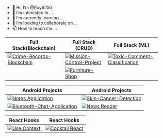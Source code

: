 - 👋 Hi, I’m @Roy6250
- 👀 I’m interested in ...
- 🌱 I’m currently learning ...
- 💞️ I’m looking to collaborate on ...
- 📫 How to reach me ...

<!---
Roy6250/Roy6250 is a ✨ special ✨ repository because its `README.md` (this file) appears on your GitHub profile.
You can click the Preview link to take a look at your changes.
--->

| Full Stack(Blockchain) | Full Stack (CRUD) | Full Stack (ML) |
| ------------- | ------------- |------------- |
| [![Crime-Records-Blockchain](https://github-readme-stats.vercel.app/api/pin/?username=Roy6250&repo=Crime-Records-Blockchain&show_owner=true)](https://github.com/Roy6250/Crime-Records-Blockchain)  | [![Mission-Control-Project](https://github-readme-stats.vercel.app/api/pin/?username=Roy6250&repo=Mission-Control-Project&show_owner=true)](https://github.com/Roy6250/Mission-Control-Project) | [![Toxic-Comment-Classification](https://github-readme-stats.vercel.app/api/pin/?username=Roy6250&repo=Toxic-Comment-Classification&show_owner=true)](https://github.com/Roy6250/Toxic-Comment-Classification) |
| | [![Furniture-Shop](https://github-readme-stats.vercel.app/api/pin/?username=Roy6250&repo=Furniture-Shop&show_owner=true)](https://github.com/Roy6250/Furniture-Shop)  |


| Android Projects  | Android Projects |
| -------------------------| ---------------- |
| [![Notes Application](https://github-readme-stats.vercel.app/api/pin/?username=Roy6250&repo=Notes-Application&show_owner=true)](https://github.com/Roy6250/Notes-Application)  | [![Skin-Cancer-Detection](https://github-readme-stats.vercel.app/api/pin/?username=Roy6250&repo=Skin-Cancer-Detection&show_owner=true)](https://github.com/Roy6250/Skin-Cancer-Detection) |
[![Bluetooth-Chat-Application](https://github-readme-stats.vercel.app/api/pin/?username=Roy6250&repo=Bluetooth-Chat-Application&show_owner=true)](https://github.com/Roy6250/Bluetooth-Chat-Application)  | [![News Reader](https://github-readme-stats.vercel.app/api/pin/?username=Roy6250&repo=News_Reader&show_owner=true)](https://github.com/Roy6250/News_Reader) |



| React Hooks  | React Hooks |
| ------------- | ------------- |
| [![Use Context](https://github-readme-stats.vercel.app/api/pin/?username=Roy6250&repo=React_Use_Context&show_owner=true)](https://github.com/Roy6250/React_Use_Context)  | [![Cocktail React](https://github-readme-stats.vercel.app/api/pin/?username=Roy6250&repo=Cocktail-React&show_owner=true)](https://github.com/Roy6250/Cocktail-React) |




